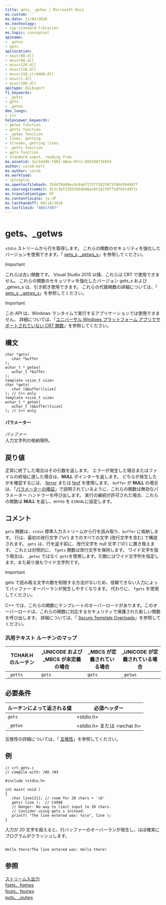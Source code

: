 ```yaml
---
title: gets、_getws | Microsoft Docs
ms.custom: ''
ms.date: 11/04/2016
ms.technology:
- cpp-standard-libraries
ms.topic: conceptual
apiname:
- _getws
- gets
apilocation:
- msvcr80.dll
- msvcr90.dll
- msvcr120.dll
- msvcr110.dll
- msvcr110_clr0400.dll
- msvcrt.dll
- msvcr100.dll
apitype: DLLExport
f1_keywords:
- _getts
- gets
- _getws
dev_langs:
- C++
helpviewer_keywords:
- getws function
- getts function
- _getws function
- lines, getting
- streams, getting lines
- _getts function
- gets function
- standard input, reading from
ms.assetid: 1ec2dd4b-f801-48ea-97c2-892590f16024
author: corob-msft
ms.author: corob
ms.workload:
- cplusplus
ms.openlocfilehash: 354678a99ec4c0abf172ff182f6f3f8b439448ff
ms.sourcegitcommit: 913c3bf23937b64b90ac05181fdff3df947d9f1c
ms.translationtype: HT
ms.contentlocale: ja-JP
ms.lasthandoff: 09/18/2018
ms.locfileid: "46017497"
---
```

# <a name="gets-getws"></a>gets、_getws

`stdin` ストリームから行を取得します。 これらの関数のセキュリティを強化したバージョンを使用できます。「 [gets_s, _getws_s](../c-runtime-library/reference/gets-s-getws-s.md)」を参照してください。

> [!IMPORTANT]
>  これらは古い関数です。 Visual Studio 2015 以降、これらは CRT で使用できません。 これらの関数のセキュリティを強化したバージョン gets_s および _getws_s は、引き続き使用できます。 これらの代替関数の詳細については、「 [gets_s, _getws_s](../c-runtime-library/reference/gets-s-getws-s.md)」を参照してください。

> [!IMPORTANT]
>  この API は、Windows ランタイムで実行するアプリケーションでは使用できません。 詳細については、「[ユニバーサル Windows プラットフォーム アプリでサポートされていない CRT 関数](../cppcx/crt-functions-not-supported-in-universal-windows-platform-apps.md)」を参照してください。

## <a name="syntax"></a>構文

```
char *gets(
   char *buffer
);
wchar_t *_getws(
   wchar_t *buffer
);
template <size_t size>
char *gets(
   char (&buffer)[size]
); // C++ only
template <size_t size>
wchar_t *_getws(
   wchar_t (&buffer)[size]
); // C++ only
```

#### <a name="parameters"></a>パラメーター

*バッファー*<br/>
入力文字列の格納場所。

## <a name="return-value"></a>戻り値

正常に終了した場合はその引数を返します。 エラーが発生した場合またはファイルの終端に達した場合は、**NULL** ポインターを返します。 どちらが発生したかを確認するには、 [ferror](../c-runtime-library/reference/ferror.md) または [feof](../c-runtime-library/reference/feof.md) を使用します。 `buffer` が **NULL** の場合は、「[パラメーターの検証](../c-runtime-library/parameter-validation.md)」で説明されているように、これらの関数は無効なパラメーター ハンドラーを呼び出します。 実行の継続が許可された場合、これらの関数は **NULL** を返し、errno を `EINVAL`に設定します。

## <a name="remarks"></a>コメント

`gets` 関数は、`stdin` 標準入力ストリームから行を読み取り、`buffer` に格納します。 行は、最初の改行文字 ('\n') までのすべての文字 (改行文字を含む) で構成されます。 `gets` は、行を返す前に、改行文字を null 文字 ('\0') に置き換えます。 これとは対照的に、 `fgets` 関数は改行文字を保持します。 ワイド文字を扱う場合は、`_getws` ではなく `gets`を使用します。引数にはワイド文字列を指定します。また戻り値もワイド文字列です。

> [!IMPORTANT]
>  gets で読み取る文字の数を制限する方法がないため、信頼できない入力によってバッファー オーバーランが発生しやすくなります。 代わりに、 `fgets` を使用してください。

C++ では、これらの関数にテンプレートのオーバーロードがあります。このオーバーロードは、これらの関数に対応するセキュリティで保護された新しい関数を呼び出します。 詳細については、「 [Secure Template Overloads](../c-runtime-library/secure-template-overloads.md)」を参照してください。

### <a name="generic-text-routine-mappings"></a>汎用テキスト ルーチンのマップ

|TCHAR.H のルーチン|_UNICODE および _MBCS が未定義の場合|_MBCS が定義されている場合|_UNICODE が定義されている場合|
|---------------------|------------------------------------|--------------------|-----------------------|
|`_getts`|`gets`|`gets`|`_getws`|

## <a name="requirements"></a>必要条件

|ルーチンによって返される値|必須ヘッダー|
|-------------|---------------------|
|`gets`|\<stdio.h>|
|`_getws`|\<stdio.h> または \<wchar.h>|

互換性の詳細については、「 [互換性](../c-runtime-library/compatibility.md)」を参照してください。

## <a name="example"></a>例

```
// crt_gets.c
// compile with: /WX /W3

#include <stdio.h>

int main( void )
{
   char line[21]; // room for 20 chars + '\0'
   gets( line );  // C4996
   // Danger: No way to limit input to 20 chars.
   // Consider using gets_s instead.
   printf( "The line entered was: %s\n", line );
}
```

入力が 20 文字を超えると、行バッファーのオーバーランが発生し、ほぼ確実にプログラムがクラッシュします。

```Output

Hello there!The line entered was: Hello there!
```

## <a name="see-also"></a>参照

[ストリーム入出力](../c-runtime-library/stream-i-o.md)<br/>
[fgets、fgetws](../c-runtime-library/reference/fgets-fgetws.md)<br/>
[fputs、fputws](../c-runtime-library/reference/fputs-fputws.md)<br/>
[puts、_putws](../c-runtime-library/reference/puts-putws.md)